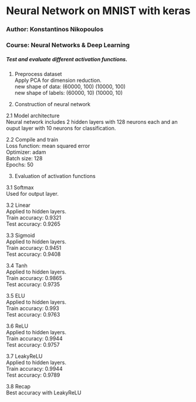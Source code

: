 # Neural Network on MNIST with keras

### Author: Konstantinos Nikopoulos
### Course: Neural Networks & Deep Learning

##### Test and evaluate different activation functions.



1. Preprocess dataset   
Apply PCA for dimension reduction.     
new shape of data: (60000, 100) (10000, 100)   
new shape of labels: (60000, 10) (10000, 10)    

2. Construction of neural network   

2.1 Model architecture   
Neural network includes 2 hidden layers with 128 neurons each and an ouput layer with 10 neurons for classification.

2.2 Compile and train   
Loss function: mean squared error    
Optimizer: adam   
Batch size: 128    
Epochs: 50   

3. Evaluation of activation functions    

3.1 Softmax   
Used for output layer.   

3.2 Linear   
Applied to hidden layers.   
Train accuracy: 0.9321   
Test accuracy: 0.9265   

3.3 Sigmoid   
Applied to hidden layers.   
Train accuracy: 0.9451   
Test accuracy: 0.9408   

3.4 Tanh   
Applied to hidden layers.   
Train accuracy: 0.9865   
Test accuracy: 0.9735   

3.5 ELU   
Applied to hidden layers.   
Train accuracy: 0.993   
Test accuracy: 0.9763   

3.6 ReLU   
Applied to hidden layers.   
Train accuracy: 0.9944   
Test accuracy: 0.9757   

3.7 LeakyReLU   
Applied to hidden layers.   
Train accuracy: 0.9944   
Test accuracy: 0.9789   

3.8 Recap   
Best accuracy with LeakyReLU   


